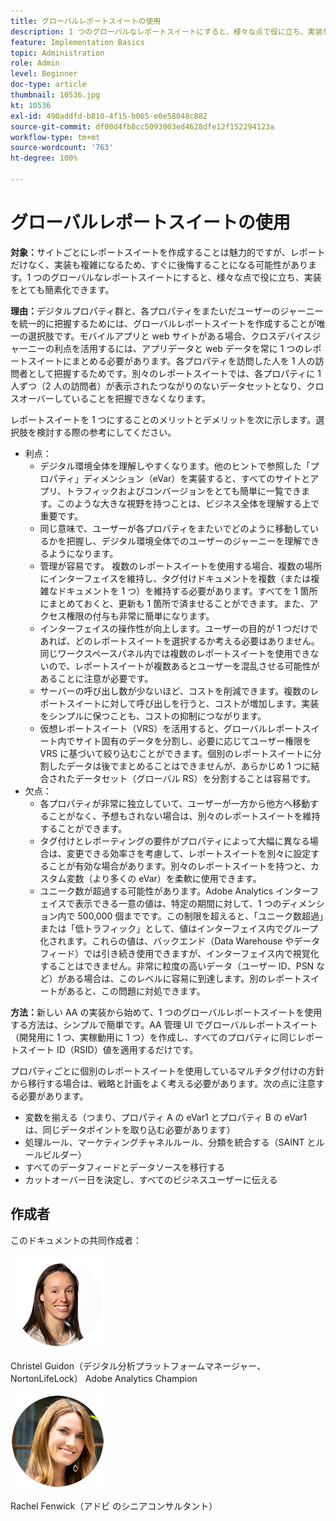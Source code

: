 ```yaml
---
title: グローバルレポートスイートの使用
description: 1 つのグローバルなレポートスイートにすると、様々な点で役に立ち、実装をとても簡素化できます。
feature: Implementation Basics
topic: Administration
role: Admin
level: Beginner
doc-type: article
thumbnail: 10536.jpg
kt: 10536
exl-id: 490addfd-b810-4f15-b065-e0e58048c882
source-git-commit: df00d4fb8cc5093903ed4628dfe12f152294123a
workflow-type: tm+mt
source-wordcount: '763'
ht-degree: 100%

---
```


# グローバルレポートスイートの使用

**対象：**&#x200B;サイトごとにレポートスイートを作成することは魅力的ですが、レポートだけなく、実装も複雑になるため、すぐに後悔することになる可能性があります。1 つのグローバルなレポートスイートにすると、様々な点で役に立ち、実装をとても簡素化できます。

**理由：**&#x200B;デジタルプロパティ群と、各プロパティをまたいだユーザーのジャーニーを統一的に把握するためには、グローバルレポートスイートを作成することが唯一の選択肢です。モバイルアプリと web サイトがある場合、クロスデバイスジャーニーの利点を活用するには、アプリデータと web データを常に 1 つのレポートスイートにまとめる必要があります。各プロパティを訪問した人を 1 人の訪問者として把握するためです。別々のレポートスイートでは、各プロパティに 1 人ずつ（2 人の訪問者）が表示されたつながりのないデータセットとなり、クロスオーバーしていることを把握できなくなります。

レポートスイートを 1 つにすることのメリットとデメリットを次に示します。選択肢を検討する際の参考にしてください。

* 利点：
   * デジタル環境全体を理解しやすくなります。他のヒントで参照した「プロパティ」ディメンション（eVar）を実装すると、すべてのサイトとアプリ、トラフィックおよびコンバージョンをとても簡単に一覧できます。このような大きな視野を持つことは、ビジネス全体を理解する上で重要です。
   * 同じ意味で、ユーザーが各プロパティをまたいでどのように移動しているかを把握し、デジタル環境全体でのユーザーのジャーニーを理解できるようになります。
   * 管理が容易です。 複数のレポートスイートを使用する場合、複数の場所にインターフェイスを維持し、タグ付けドキュメントを複数（または複雑なドキュメントを 1 つ）を維持する必要があります。すべてを 1 箇所にまとめておくと、更新も 1 箇所で済ませることができます。また、アクセス権限の付与も非常に簡単になります。
   * インターフェイスの操作性が向上します。ユーザーの目的が 1 つだけであれば、どのレポートスイートを選択するか考える必要はありません。同じワークスペースパネル内では複数のレポートスイートを使用できないので、レポートスイートが複数あるとユーザーを混乱させる可能性があることに注意が必要です。
   * サーバーの呼び出し数が少ないほど、コストを削減できます。複数のレポートスイートに対して呼び出しを行うと、コストが増加します。実装をシンプルに保つことも、コストの抑制につながります。
   * 仮想レポートスイート（VRS）を活用すると、グローバルレポートスイート内でサイト固有のデータを分割し、必要に応じてユーザー権限を VRS に基づいて絞り込むことができます。個別のレポートスイートに分割したデータは後でまとめることはできませんが、あらかじめ 1 つに結合されたデータセット（グローバル RS）を分割することは容易です。
* 欠点：
   * 各プロパティが非常に独立していて、ユーザーが一方から他方へ移動することがなく、予想もされない場合は、別々のレポートスイートを維持することができます。
   * タグ付けとレポーティングの要件がプロパティによって大幅に異なる場合は、変更できる効率さを考慮して、レポートスイートを別々に設定することが有効な場合があります。別々のレポートスイートを持つと、カスタム変数（より多くの eVar）を柔軟に使用できます。
   * ユニーク数が超過する可能性があります。Adobe Analytics インターフェイスで表示できる一意の値は、特定の期間に対して、1 つのディメンション内で 500,000 個までです。この制限を超えると、「ユニーク数超過」または「低トラフィック」として、値はインターフェイス内でグループ化されます。これらの値は、バックエンド（Data Warehouse やデータフィード）では引き続き使用できますが、インターフェイス内で視覚化することはできません。非常に粒度の高いデータ（ユーザー ID、PSN など）がある場合は、このレベルに容易に到達します。別のレポートスイートがあると、この問題に対処できます。

**方法：**&#x200B;新しい AA の実装から始めて、1 つのグローバルレポートスイートを使用する方法は、シンプルで簡単です。AA 管理 UI でグローバルレポートスイート（開発用に 1 つ、実稼動用に 1 つ）を作成し、すべてのプロパティに同じレポートスイート ID（RSID）値を適用するだけです。

プロパティごとに個別のレポートスイートを使用しているマルチタグ付けの方針から移行する場合は、戦略と計画をよく考える必要があります。次の点に注意する必要があります。

* 変数を揃える（つまり、プロパティ A の eVar1 とプロパティ B の eVar1 は、同じデータポイントを取り込む必要があります）
* 処理ルール、マーケティングチャネルルール、分類を統合する（SAINT とルールビルダー）
* すべてのデータフィードとデータソースを移行する
* カットオーバー日を決定し、すべてのビジネスユーザーに伝える

## 作成者

このドキュメントの共同作成者：

![Christel Guidon](assets/Christel-Headshot-150.png)

Christel Guidon（デジタル分析プラットフォームマネージャー、NortonLifeLock）
Adobe Analytics Champion

![Rachel Fenwick](assets/Rachel-Fenwick-150.png)

Rachel Fenwick（アドビ のシニアコンサルタント）
